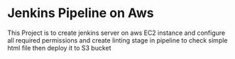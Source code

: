 # Jenkins Pipeline on Aws

This Project is to create jenkins server on aws EC2 instance and configure all required permissions 
and create linting stage in pipeline to check simple html file then deploy it to S3 bucket
